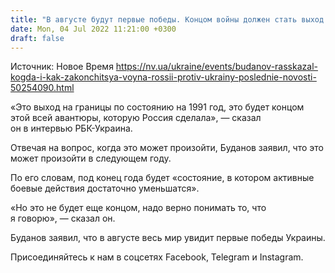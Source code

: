 ```yaml
---
title: "В августе будут первые победы. Концом войны должен стать выход Украины на границы 1991-го, это может произойти в следующем году — Буданов"
date: Mon, 04 Jul 2022 11:21:00 +0300
draft: false
---
```

Источник: Новое Время https://nv.ua/ukraine/events/budanov-rasskazal-kogda-i-kak-zakonchitsya-voyna-rossii-protiv-ukrainy-poslednie-novosti-50254090.html


«Это выход на границы по состоянию на 1991 год, это будет концом этой всей авантюры, которую Россия сделала», — сказал он в интервью РБК-Украина.

Отвечая на вопрос, когда это может произойти, Буданов заявил, что это может произойти в следующем году.

По его словам, под конец года будет «состояние, в котором активные боевые действия достаточно уменьшатся».

«Но это не будет еще концом, надо верно понимать то, что я говорю», — сказал он.

Буданов заявил, что в августе весь мир увидит первые победы Украины.

Присоединяйтесь к нам в соцсетях Facebook, Telegram и Instagram.
